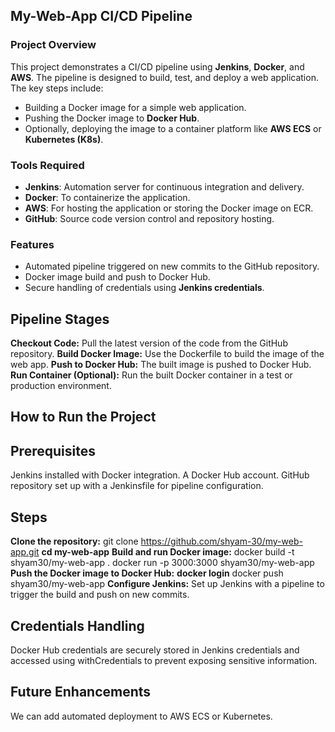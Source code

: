 ## My-Web-App CI/CD Pipeline

### Project Overview
This project demonstrates a CI/CD pipeline using **Jenkins**, **Docker**, and **AWS**. The pipeline is designed to build, test, and deploy a web application. The key steps include:

- Building a Docker image for a simple web application.
- Pushing the Docker image to **Docker Hub**.
- Optionally, deploying the image to a container platform like **AWS ECS** or **Kubernetes (K8s)**.

### Tools Required
- **Jenkins**: Automation server for continuous integration and delivery.
- **Docker**: To containerize the application.
- **AWS**: For hosting the application or storing the Docker image on ECR.
- **GitHub**: Source code version control and repository hosting.

### Features
- Automated pipeline triggered on new commits to the GitHub repository.
- Docker image build and push to Docker Hub.
- Secure handling of credentials using **Jenkins credentials**.
## Pipeline Stages
**Checkout Code:** Pull the latest version of the code from the GitHub repository.
**Build Docker Image:** Use the Dockerfile to build the image of the web app.
**Push to Docker Hub:** The built image is pushed to Docker Hub.
**Run Container (Optional):** Run the built Docker container in a test or production environment.
## How to Run the Project
## Prerequisites
Jenkins installed with Docker integration.
A Docker Hub account.
GitHub repository set up with a Jenkinsfile for pipeline configuration.
## Steps
**Clone the repository:**
git clone https://github.com/shyam-30/my-web-app.git
**cd my-web-app**
**Build and run Docker image:**
docker build -t shyam30/my-web-app .
docker run -p 3000:3000 shyam30/my-web-app
**Push the Docker image to Docker Hub:**
**docker login**
docker push shyam30/my-web-app
**Configure Jenkins:**
Set up Jenkins with a pipeline to trigger the build and push on new commits.

## Credentials Handling
Docker Hub credentials are securely stored in Jenkins credentials and accessed using withCredentials to prevent exposing sensitive information.
## Future Enhancements
 We can add  automated deployment to AWS ECS or Kubernetes.
